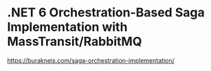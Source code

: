 # .NET 6 Orchestration-Based Saga Implementation with MassTransit/RabbitMQ
https://burakneis.com/saga-orchestration-implementation/
